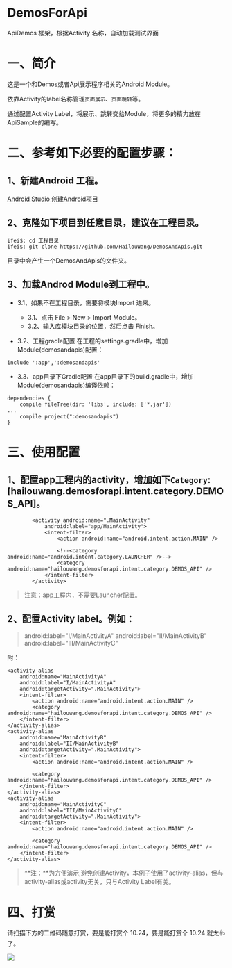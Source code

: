 # DemosForApi
ApiDemos 框架，根据Activity 名称，自动加载测试界面

# 一、简介

这是一个和Demos或者Api展示程序相关的Android Module。

依靠Activity的label名称管理```页面展示```、```页面跳转```等。

通过配置Activity Label，将展示、跳转交给Module，将更多的精力放在ApiSample的编写。

# 二、参考如下必要的配置步骤：

## 1、新建Android 工程。
[Android Studio 创建Android项目](http://www.jianshu.com/p/8ea262166fd1)

## 2、克隆如下项目到任意目录，建议在工程目录。

```
ifei$: cd 工程目录
ifei$: git clone https://github.com/HailouWang/DemosAndApis.git
```
目录中会产生一个DemosAndApis的文件夹。

## 3、加载Androd Module到工程中。
- 3.1、如果不在工程目录，需要将模块Import 进来。
  - 3.1、点击 File > New > Import Module。
  - 3.2、输入库模块目录的位置，然后点击 Finish。

- 3.2、工程gradle配置
在工程的settings.gradle中，增加Module(demosandapis)配置：

```
include ':app',':demosandapis'
```

- 3.3、app目录下Gradle配置
在app目录下的build.gradle中，增加Module(demosandapis)编译依赖：

```
dependencies {
    compile fileTree(dir: 'libs', include: ['*.jar'])
...
    compile project(":demosandapis") 
}
```

# 三、使用配置
## 1、配置app工程内的activity，增加如下```Category```:[hailouwang.demosforapi.intent.category.DEMOS_API]。

```
        <activity android:name=".MainActivity"
            android:label="app/MainActivity">
            <intent-filter>
                <action android:name="android.intent.action.MAIN" />

                <!--<category android:name="android.intent.category.LAUNCHER" />-->
                <category android:name="hailouwang.demosforapi.intent.category.DEMOS_API" />
            </intent-filter>
        </activity>
```

> 注意：app工程内，不需要Launcher配置。

## 2、配置Activity label。例如：
> android:label="I/MainActivityA"
> android:label="II/MainActivityB"
> android:label="III/MainActivityC"

附：
```
<activity-alias
    android:name="MainActivityA"
    android:label="I/MainActivityA"
    android:targetActivity=".MainActivity">
    <intent-filter>
        <action android:name="android.intent.action.MAIN" />
        <category android:name="hailouwang.demosforapi.intent.category.DEMOS_API" />
    </intent-filter>
</activity-alias>
<activity-alias
    android:name="MainActivityB"
    android:label="II/MainActivityB"
    android:targetActivity=".MainActivity">
    <intent-filter>
        <action android:name="android.intent.action.MAIN" />

        <category android:name="hailouwang.demosforapi.intent.category.DEMOS_API" />
    </intent-filter>
</activity-alias>
<activity-alias
    android:name="MainActivityC"
    android:label="III/MainActivityC"
    android:targetActivity=".MainActivity">
    <intent-filter>
        <action android:name="android.intent.action.MAIN" />

        <category android:name="hailouwang.demosforapi.intent.category.DEMOS_API" />
    </intent-filter>
</activity-alias>
```
> **注：**为方便演示,避免创建Activity，本例子使用了activity-alias，但与activity-alias或activity无关，只与Activity Label有关。

# 四、打赏

请扫描下方的二维码随意打赏，要是能打赏个 10.24，要是能打赏个 10.24 就太👍了。

![](https://github.com/HailouWang/testUrl/blob/master/erweima.png)

